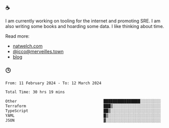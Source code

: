 ### ☕

I am currently working on tooling for the internet and promoting SRE. I am also writing some books and hoarding some data. I like thinking about time. 

Read more:

 - [natwelch.com](https://natwelch.com)
 - [@icco@merveilles.town](https://merveilles.town/@icco)
 - [blog](https://writing.natwelch.com)

### 🕒

<!--START_SECTION:waka-->

```txt
From: 11 February 2024 - To: 12 March 2024

Total Time: 30 hrs 19 mins

Other                                      ████████████████░░░░░░░░░   64.46 %
Terraform                                  ███▒░░░░░░░░░░░░░░░░░░░░░   13.32 %
TypeScript                                 ██▒░░░░░░░░░░░░░░░░░░░░░░   09.57 %
YAML                                       █▒░░░░░░░░░░░░░░░░░░░░░░░   04.95 %
JSON                                       ▓░░░░░░░░░░░░░░░░░░░░░░░░   02.39 %
```

<!--END_SECTION:waka-->
